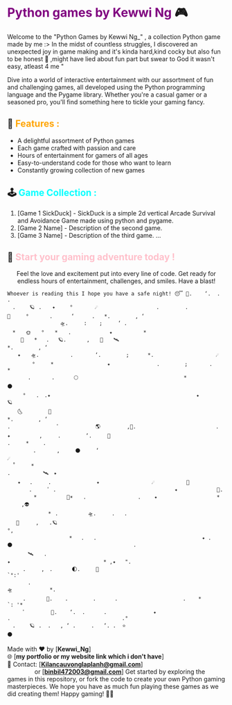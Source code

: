 # <span style="color:purple">Python games by Kewwi Ng </span> 🎮


Welcome to the "Python Games by Kewwi Ng_" , a collection Python game made by me  :>
In the midst of countless struggles, I discovered an unexpected joy in game making and it's kinda hard,kind cocky but also fun to be honest 🥰 ,might have lied about fun part but swear to God it wasn't easy, atleast 4 me "

Dive into a world of interactive entertainment with our assortment of fun and challenging games, all developed using the Python programming language and the Pygame library. Whether you're a casual gamer or a seasoned pro, you'll find something here to tickle your gaming fancy.

## 🎯 <span style="color:orange">Features :</span> 
- A delightful assortment of Python games
- Each game crafted with passion and care
- Hours of entertainment for gamers of all ages
- Easy-to-understand code for those who want to learn
- Constantly growing collection of new games

## 🕹️ <span style="color:cyan">Game Collection :</span> 
1. [Game 1 SickDuck] - SickDuck is a simple 2d vertical Arcade Survival and Avoidance Game made using python and pygame.
2. [Game 2 Name] - Description of the second game.
3. [Game 3 Name] - Description of the third game.
   ...

<p align="center">
  <h2>👾 <span style="color:pink">Start your gaming adventure today !</span></h2>
  <p align="center">Feel the love and excitement put into every line of code. Get ready for endless hours of entertainment, challenges, and smiles. Have a blast!</p>
  
</p>

```
Whoever is reading this I hope you have a safe night! 😴 💫.    ‘.  .      .   
　.⠀　　🪐⠀‍. ⠀⠀✦⠀ ⠀⠀°⠀⠀⠀ ⠀⠀☄️ ⠀ ⠀⠀⠀⠀⠀⠀　　　　　.　　　　　.　　　　　　　　💫　　　°　　　　. 　　　‘　    .   *.        , ‘
⠀⠀⠀⠀⠀⠀⠀⠀⠀⠀⠀⠀⠀⠀🛸.     :    ;     ‘ .
　*　　🌞　　°　　*　　. 　　　   　　✦　　　　　　*                                                                               
 　　👾　　*　⠀.⠀　🪐.⠀  　　,　　💫　　🛰️                                      *.        , ‘
　　✦　　🛸.          .       ‘.        ;      *.                    ☄️
　　　   °　　　*⠀　　⠀  　　　　　⠀✦　　　　　　　　　.        ;       .      *                                                               
　　　　.　　　　.　　　⠀🌕                                  *                                     ⚫️
　　　°　　.　.✦                                               ✦             🪐
　　🌜　　　　　🚀                                                       *.        , ‘
.　　　　　　　　　ﾟ　　　　　　　🌎⠀‍⠀‍⠀‍⠀‍⠀‍⠀‍⠀‍,👾.                        　.　　　✦ 　　　　　,　　　.        ‘.     👾
.　　　*　　⠀.                                                                                                   
　　　　　.　　　　,　　　⚫️　　　‘⠀                                                              ☄️             
　˚　　　*                                                                                                        
.⠀ 　　　　　🛰️　✦　　
　　✦⠀　.　　　.⠀⠀⠀⠀⠀⠀⠀⠀⠀⠀⠀⠀✦⠀⠀⠀ ⠀⠀⠀⠀⠀⠀⠀⠀⠀⠀☄️         ⠀🚀 ⠀⠀⠀　　.　　　ﾟ .　　　　　　　　　　　　　　　　　　　　　　　✦ 　　　　　　　💫.
⠀⠀⠀⠀　  *　　　　   🌠☀️　　.　　　　　　　　　　. 　　✦⠀　   　　　　　　　　*　　　⠀　　,👽
⠀⠀⠀　　⠀　　　*⠀.　        🛸.     .   .   
　⠀🚀  　　,　　.🪐                                                                                                  °,
　　　　　　　　　　　　*⠀　.   .                                  ✦ .         ⚫️                                       .
　　　　🛰️　　.                                                                           ✦                              * ,✦   ". 
　　　.　　　,　.　　　⠀🌓.     🌠                                                                             `°:' 
　　　　.                                                                                              🛸            *.      
　　　.　　　　🚀.    .        .      .                     .    *                                                       `: '*   
　　　ﾟ　　　　　💫.    ‘.  .      .               ✦                             .                                    .°
　.⠀　　🪐⠀‍.  .   , ‘ .     .   ‘. .  ⭐️                                                       ⚫️
```

Made with ❤️ by [**Kewwi_Ng**]   
🌐 [**my portfolio or my website link which i don't have**]   
📧 Contact: [**Kilancauvonglaplanh@gmail.com**]   
&nbsp;&nbsp;&nbsp;&nbsp;&nbsp;&nbsp;&nbsp;&nbsp;&nbsp;&nbsp;&nbsp;&nbsp;&nbsp;&nbsp;&nbsp;&nbsp;or [**binbil472003@gmail.com**]
Get started by exploring the games in this repository, or fork the code to create your own Python gaming masterpieces. We hope you have as much fun playing these games as we did creating them! Happy gaming! 🚀🎉
